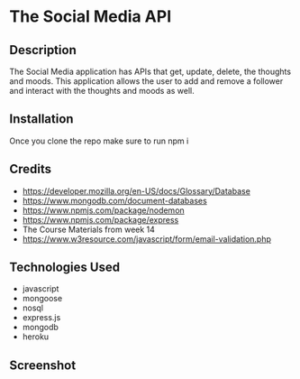 # The Social Media API

## Description
The Social Media application  has APIs that get, update, delete, the thoughts and moods. This application allows the user to add and remove a follower and interact with the thoughts and moods as well. 

## Installation
Once you clone the repo make sure to run npm i

## Credits
- https://developer.mozilla.org/en-US/docs/Glossary/Database
- https://www.mongodb.com/document-databases
- https://www.npmjs.com/package/nodemon
- https://www.npmjs.com/package/express
- The Course Materials from week 14
- https://www.w3resource.com/javascript/form/email-validation.php

## Technologies Used
- javascript
- mongoose
- nosql
- express.js
- mongodb
- heroku

## Screenshot 

